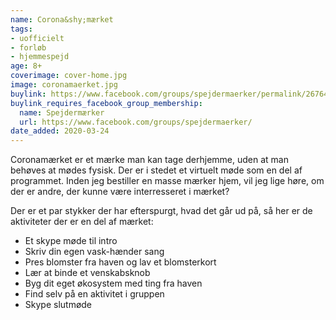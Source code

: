 ```yaml
---
name: Corona&shy;mærket
tags:
- uofficielt
- forløb
- hjemmespejd
age: 8+
coverimage: cover-home.jpg
image: coronamaerket.jpg
buylink: https://www.facebook.com/groups/spejdermaerker/permalink/2676441272587905/
buylink_requires_facebook_group_membership:
  name: Spejdermærker
  url: https://www.facebook.com/groups/spejdermaerker/
date_added: 2020-03-24
---
```

Coronamærket er et mærke man kan tage derhjemme, uden at man behøves at mødes fysisk. Der er i stedet et virtuelt møde som en del af programmet. Inden jeg bestiller en masse mærker hjem, vil jeg lige høre, om der er andre, der kunne være interresseret i mærket?

Der er et par stykker der har efterspurgt, hvad det går ud på, så her er de aktiviteter der er en del af mærket:

- Et skype møde til intro
- Skriv din egen vask-hænder sang
- Pres blomster fra haven og lav et blomsterkort
- Lær at binde et venskabsknob
- Byg dit eget økosystem med ting fra haven
- Find selv på en aktivitet i gruppen
- Skype slutmøde
